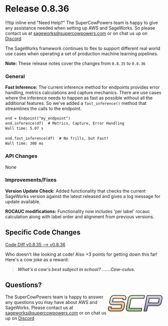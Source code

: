 # Release 0.8.36

!!!tip inline end "Need Help?"
    The SuperCowPowers team is happy to give any assistance needed when setting up AWS and SageWorks. So please contact us at [sageworks@supercowpowers.com](mailto:sageworks@supercowpowers.com) or on chat us up on [Discord](https://discord.gg/WHAJuz8sw8) 

The SageWorks framework continues to flex to support different real world use cases when operating a set of production machine learning pipelines.

**Note:** These release notes cover the changes from `0.8.35` to `0.8.36`


### General
**Fast Inference:** The current inference method for endpoints provides error handling, metrics calculations and capture mechanics. There are use cases where the inference needs to happen as fast as possible without all the additional features. So we've added a `fast_inference()` method that streamlines the calls to the endpoint.

```
end = Endpoint("my_endpoint")
end.inference(df)  # Metrics, Capture, Error Handling
Wall time: 5.07 s

end.fast_inference(df)  # No frills, but Fast!
Wall time: 308 ms
```

### API Changes
None
	
### Improvements/Fixes
**Version Update Check:**
Added functionality that checks the current SageWorks version against the latest released and gives a log message for update available.

**ROCAUC modifications:** Functionality now includes 'per label' rocauc calculation along with label order and alignment from previous versions.

## Specific Code Changes
 
<a href="https://github.com/supercowpowers/sageworks/compare/v0.8.35...v0.8.36" target="_blank">Code Diff v0.8.35 --> v0.8.36</a> 

Who doesn't like looking at code! Also +3 points for getting down this far! Here's a cow joke as a reward:

> ***What’s a cow’s best subject in school?
    ......Cow-culus.***

## Questions?
<img align="right" src="../../images/scp.png" width="180">

The SuperCowPowers team is happy to answer any questions you may have about AWS and SageWorks. Please contact us at [sageworks@supercowpowers.com](mailto:sageworks@supercowpowers.com) or on chat us up on [Discord](https://discord.gg/WHAJuz8sw8) 


